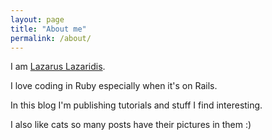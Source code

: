 ```yaml
---
layout: page
title: "About me"
permalink: /about/
---
```


I am <a href="https://github.com/iridakos">Lazarus Lazaridis</a>.

I love coding in Ruby especially when it's on Rails.

In this blog I'm publishing tutorials and stuff I find interesting.

I also like cats so many posts have their pictures in them :)
